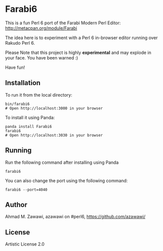 Farabi6
=======

This is a fun Perl 6 port of the Farabi Modern Perl Editor:
http://metacpan.org/module/Farabi

The idea here is to experiment with a Perl 6 in-browser editor running over Rakudo Perl 6. 

Please Note that this project is highly **experimental** and may explode in your face. You have been warned :)

Have fun!

## Installation

To run it from the local directory:

    bin/farabi6
    # Open http://localhost:3000 in your browser

To install it using Panda:

    panda install Farabi6
    farabi6
    # Open http://localhost:3030 in your browser

## Running

Run the following command after installing using Panda

    farabi6

You can also change the port using the following command:

    farabi6 --port=4040

## Author

Ahmad M. Zawawi, azawawi on #perl6, https://github.com/azawawi/

## License

Artistic License 2.0
